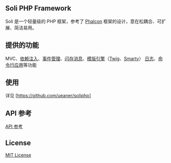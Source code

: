 Soli PHP Framework
--------------------

Soli 是一个轻量级的 PHP 框架，参考了 [Phalcon]
框架的设计，意在松耦合、可扩展、简洁易用。

## 提供的功能

MVC、[依赖注入]、[事件管理]、[闪存消息]、[模版引擎]（[Twig]、[Smarty]）
[日志]、[命令行应用]等功能

## 使用

详见 [https://github.com/ueaner/soliphp]

## API 参考

[API 参考]

## License

[MIT License]

[Phalcon]: https://phalconphp.com/
[Twig]: http://twig.sensiolabs.org/
[Smarty]: http://www.smarty.net/
[依赖注入]: http://soli-api.aboutc.net/Soli/Di.html
[事件管理]: http://soli-api.aboutc.net/Soli/Events.html
[闪存消息]: http://soli-api.aboutc.net/Soli/Session/Flash.html
[模版引擎]: http://soli-api.aboutc.net/Soli/View/Engine.html
[日志]: http://soli-api.aboutc.net/Soli/Logger.html
[命令行应用]: http://soli-api.aboutc.net/Soli/Console.html
[https://github.com/ueaner/soliphp]: https://github.com/ueaner/soliphp
[API 参考]: http://soli-api.aboutc.net/
[MIT License]: LICENSE
